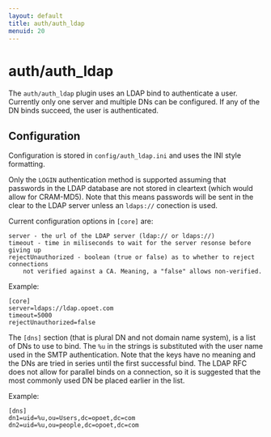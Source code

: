 ```yaml
---
layout: default
title: auth/auth_ldap
menuid: 20
---
```

auth/auth\_ldap
==============

The `auth/auth_ldap` plugin uses an LDAP bind to authenticate a user. Currently
only one server and multiple DNs can be configured. If any of the DN binds succeed, 
the user is authenticated. 

Configuration
-------------

Configuration is stored in `config/auth_ldap.ini` and uses the INI
style formatting. 

Only the `LOGIN` authentication method is supported assuming that passwords in the
LDAP database are not stored in cleartext (which would allow for CRAM-MD5). Note
that this means passwords will be sent in the clear to the LDAP server unless
an `ldaps://` conection is used. 

Current configuration options in `[core]` are:

    server - the url of the LDAP server (ldap:// or ldaps://)
    timeout - time in miliseconds to wait for the server resonse before giving up
    rejectUnauthorized - boolean (true or false) as to whether to reject connections
        not verified against a CA. Meaning, a "false" allows non-verified.  

Example:

    [core]
    server=ldaps://ldap.opoet.com
    timeout=5000
    rejectUnauthorized=false  

The `[dns]` section (that is plural DN and not domain name system), is a list of DNs to use
to bind. The `%u` in the strings is substituted with the user name used in the SMTP 
authentication. Note that the keys have no meaning and the DNs are tried in series until
the first successful bind. The LDAP RFC does not allow for parallel binds on a connection,
so it is suggested that the most commonly used DN be placed earlier in the list. 

Example:

    [dns]
    dn1=uid=%u,ou=Users,dc=opoet,dc=com
    dn2=uid=%u,ou=people,dc=opoet,dc=com 


